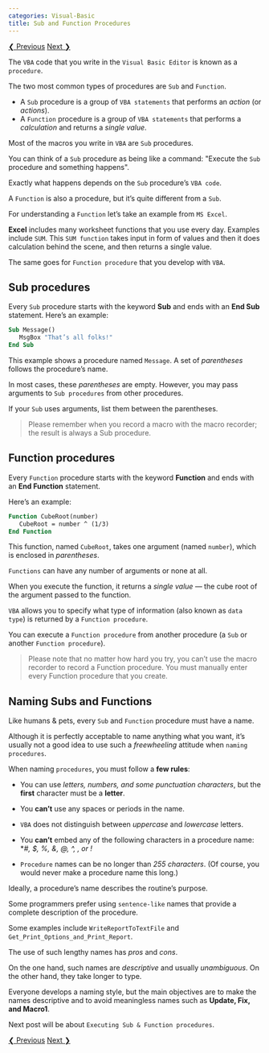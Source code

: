 ```yaml
---
categories: Visual-Basic
title: Sub and Function Procedures
---
```


<!-- This is post navigation bar -->
<div class="w3-bar w3-margin-top w3-margin-bottom">
    <a href="/visual-basic/vbe-windows" class="w3-button w3-rose">&#10094; Previous</a>
    <a href="/visual-basic/vba-executing-procedures" class="w3-button w3-rose w3-right">Next &#10095;</a>
</div>

The `VBA` code that you write in the `Visual Basic Editor` is known as a `procedure`. 

The two most common types of procedures are `Sub` and `Function`.

* A `Sub` procedure is a group of `VBA statements` that performs an *action* (or *actions*).
* A `Function` procedure is a group of `VBA statements` that performs a *calculation* and returns a *single value*.

Most of the macros you write in `VBA` are `Sub` procedures. 

You can think of a `Sub` procedure as being like a command: "Execute the `Sub` procedure and something happens". 

Exactly what happens depends on the `Sub` procedure’s `VBA code`.

A `Function` is also a procedure, but it’s quite different from a `Sub`. 

For understanding a `Function` let’s take an example from `MS Excel`. 

**Excel** includes many worksheet functions that you use every day. Examples include `SUM`. This `SUM function` takes input in form of values and then it does calculation behind the scene, and then returns a single value. 

The same goes for `Function procedure` that you develop with `VBA`.

## Sub procedures

Every `Sub` procedure starts with the keyword **Sub** and ends with an **End Sub** statement. Here’s an example:

```vb
Sub Message()
   MsgBox "That’s all folks!"
End Sub
```

This example shows a procedure named `Message`. A set of *parentheses* follows the procedure’s name. 

In most cases, these *parentheses* are empty. However, you may pass arguments to `Sub procedures` from other procedures. 

If your `Sub` uses arguments, list them between the parentheses.

> Please remember when you record a macro with the macro recorder; the result is always a Sub procedure.

## Function procedures

Every `Function` procedure starts with the keyword **Function** and ends with an **End Function** statement. 

Here’s an example:

```vb
Function CubeRoot(number)
   CubeRoot = number ^ (1/3)
End Function
```
This function, named `CubeRoot`, takes one argument (named `number`), which is enclosed in *parentheses*. 

`Functions` can have any number of arguments or none at all. 

When you execute the function, it returns a *single value* — the cube root of the argument passed to the function.

`VBA` allows you to specify what type of information (also known as `data type`) is returned by a `Function procedure`. 

You can execute a `Function procedure` from another procedure (a `Sub` or another `Function procedure`).

> Please note that no matter how hard you try, you can’t use the macro recorder to record a Function procedure. You must manually enter every Function procedure that you create.

<!--{%- include amazon-us-native-ad.html -%}-->

## Naming Subs and Functions

Like humans & pets, every `Sub` and `Function` procedure must have a name. 

Although it is perfectly acceptable to name anything what you want, it’s usually not a good idea to use such a *freewheeling* attitude when `naming procedures`. 

When naming `procedures`, you must follow a **few rules**:

* You can use *letters, numbers, and some punctuation characters*, but the **first** character must be a **letter**.

* You **can’t** use any spaces or periods in the name.

* `VBA` does not distinguish between *uppercase* and *lowercase* letters.

* You **can’t** embed any of the following characters in a procedure name: **#, $, %, &, @, ^, *, or !**

* `Procedure` names can be no longer than *255 characters*. (Of course, you would never make a procedure name this long.)

Ideally, a procedure’s name describes the routine’s purpose.

Some programmers prefer using `sentence-like` names that provide a complete description of the procedure. 

Some examples include `WriteReportToTextFile` and `Get_Print_Options_and_Print_Report`. 

The use of such lengthy names has *pros* and *cons*. 

On the one hand, such names are *descriptive* and usually *unambiguous*. 
On the other hand, they take longer to type. 

Everyone develops a naming style, but the main objectives are to make the names descriptive and to avoid meaningless names such as **Update, Fix, and Macro1**.

Next post will be about `Executing Sub & Function procedures`.

<!-- This is post navigation bar -->
<div class="w3-bar w3-margin-top w3-margin-bottom">
    <a href="/visual-basic/vbe-windows" class="w3-button w3-rose">&#10094; Previous</a>
    <a href="/visual-basic/vba-executing-procedures" class="w3-button w3-rose w3-right">Next &#10095;</a>
</div>
